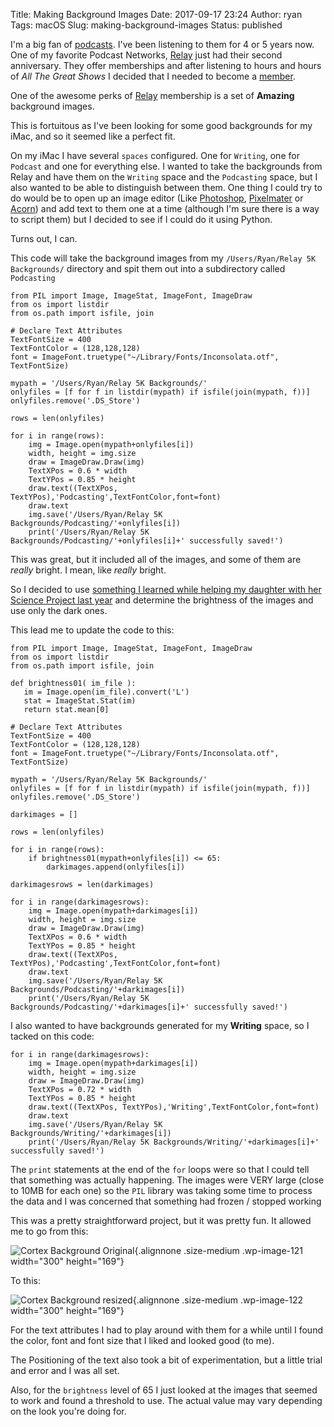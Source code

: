 Title: Making Background Images
Date: 2017-09-17 23:24
Author: ryan
Tags: macOS
Slug: making-background-images
Status: published

I'm a big fan of [podcasts](http://www.ryancheley.com/podcasts-i-like/). I've been listening to them for 4 or 5 years now. One of my favorite Podcast Networks, [Relay](http://www.relay.fm) just had their second anniversary. They offer memberships and after listening to hours and hours of *All The Great Shows* I decided that I needed to become a [member](https://www.relay.fm/membership).

One of the awesome perks of [Relay](http://www.relay.fm) membership is a set of **Amazing** background images.

This is fortuitous as I've been looking for some good backgrounds for my iMac, and so it seemed like a perfect fit.

On my iMac I have several `spaces` configured. One for `Writing`, one for `Podcast` and one for everything else. I wanted to take the backgrounds from Relay and have them on the `Writing` space and the `Podcasting` space, but I also wanted to be able to distinguish between them. One thing I could try to do would be to open up an image editor (Like [Photoshop](http://www.photoshop.com), [Pixelmater](http://www.pixelmator.com/pro/) or [Acorn](https://flyingmeat.com/acorn/)) and add text to them one at a time (although I'm sure there is a way to script them) but I decided to see if I could do it using Python.

Turns out, I can.

This code will take the background images from my `/Users/Ryan/Relay 5K Backgrounds/` directory and spit them out into a subdirectory called `Podcasting`

    from PIL import Image, ImageStat, ImageFont, ImageDraw
    from os import listdir
    from os.path import isfile, join

    # Declare Text Attributes
    TextFontSize = 400
    TextFontColor = (128,128,128)
    font = ImageFont.truetype("~/Library/Fonts/Inconsolata.otf", TextFontSize)

    mypath = '/Users/Ryan/Relay 5K Backgrounds/'
    onlyfiles = [f for f in listdir(mypath) if isfile(join(mypath, f))]
    onlyfiles.remove('.DS_Store')

    rows = len(onlyfiles)

    for i in range(rows):
        img = Image.open(mypath+onlyfiles[i])
        width, height = img.size
        draw = ImageDraw.Draw(img)
        TextXPos = 0.6 * width
        TextYPos = 0.85 * height
        draw.text((TextXPos, TextYPos),'Podcasting',TextFontColor,font=font)
        draw.text
        img.save('/Users/Ryan/Relay 5K Backgrounds/Podcasting/'+onlyfiles[i])
        print('/Users/Ryan/Relay 5K Backgrounds/Podcasting/'+onlyfiles[i]+' successfully saved!')

This was great, but it included all of the images, and some of them are *really* bright. I mean, like *really* bright.

So I decided to use [something I learned while helping my daughter with her Science Project last year](http://www.ryancheley.com/blog/2016/12/17/its-science) and determine the brightness of the images and use only the dark ones.

This lead me to update the code to this:

    from PIL import Image, ImageStat, ImageFont, ImageDraw
    from os import listdir
    from os.path import isfile, join

    def brightness01( im_file ):
       im = Image.open(im_file).convert('L')
       stat = ImageStat.Stat(im)
       return stat.mean[0]

    # Declare Text Attributes
    TextFontSize = 400
    TextFontColor = (128,128,128)
    font = ImageFont.truetype("~/Library/Fonts/Inconsolata.otf", TextFontSize)

    mypath = '/Users/Ryan/Relay 5K Backgrounds/'
    onlyfiles = [f for f in listdir(mypath) if isfile(join(mypath, f))]
    onlyfiles.remove('.DS_Store')

    darkimages = []

    rows = len(onlyfiles)

    for i in range(rows):
        if brightness01(mypath+onlyfiles[i]) <= 65:
            darkimages.append(onlyfiles[i])

    darkimagesrows = len(darkimages)

    for i in range(darkimagesrows):
        img = Image.open(mypath+darkimages[i])
        width, height = img.size
        draw = ImageDraw.Draw(img)
        TextXPos = 0.6 * width
        TextYPos = 0.85 * height
        draw.text((TextXPos, TextYPos),'Podcasting',TextFontColor,font=font)
        draw.text
        img.save('/Users/Ryan/Relay 5K Backgrounds/Podcasting/'+darkimages[i])
        print('/Users/Ryan/Relay 5K Backgrounds/Podcasting/'+darkimages[i]+' successfully saved!')

I also wanted to have backgrounds generated for my **Writing** space, so I tacked on this code:

    for i in range(darkimagesrows):
        img = Image.open(mypath+darkimages[i])
        width, height = img.size
        draw = ImageDraw.Draw(img)
        TextXPos = 0.72 * width
        TextYPos = 0.85 * height
        draw.text((TextXPos, TextYPos),'Writing',TextFontColor,font=font)
        draw.text
        img.save('/Users/Ryan/Relay 5K Backgrounds/Writing/'+darkimages[i])
        print('/Users/Ryan/Relay 5K Backgrounds/Writing/'+darkimages[i]+' successfully saved!')

The `print` statements at the end of the `for` loops were so that I could tell that something was actually happening. The images were VERY large (close to 10MB for each one) so the `PIL` library was taking some time to process the data and I was concerned that something had frozen / stopped working

This was a pretty straightforward project, but it was pretty fun. It allowed me to go from this:

![Cortex Background Original](/images/uploads/2017/09/Cortex-5K-small-original-300x169.png){.alignnone .size-medium .wp-image-121 width="300" height="169"}

To this:

![Cortex Background resized](/images/uploads/2017/09/Cortex-5K-small-300x169.png){.alignnone .size-medium .wp-image-122 width="300" height="169"}

For the text attributes I had to play around with them for a while until I found the color, font and font size that I liked and looked good (to me).

The Positioning of the text also took a bit of experimentation, but a little trial and error and I was all set.

Also, for the `brightness` level of 65 I just looked at the images that seemed to work and found a threshold to use. The actual value may vary depending on the look you're doing for.
